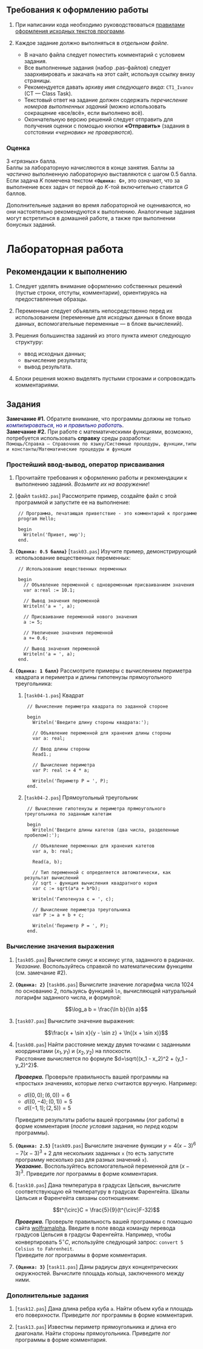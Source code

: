 ## Требования к оформлению работы ##

1. При написании кода необходимо руководствоваться [правилами оформления исходных текстов программ](http://edu.mmcs.sfedu.ru/mod/resource/view.php?id=6828).

2. Каждое задание должно выполняться в _отдельном файле_. 
	* В начало файла следует поместить комментарий с условием задания. 
	* Все выполненные задания (набор .pas-файлов) следует заархивировать и закачать на этот сайт, используя ссылку внизу страницы. 
	* Рекомендуется давать архиву _имя следующего вида_: `CT1_Ivanov` (CT — Class Task).
	* Текстовый ответ на задание должен содержать _перечисление номеров выполненных заданий_ (можно использовать сокращение «все/всё», если выполнено всё).
	* Окончательную версию решений следует отправить для получения оценки с помощью кнопки **«Отправить»** (задания в сотстоянии _«черновик» не проверяются_).
    
### Оценка ###

3 «грязных» балла.  
Баллы за лабораторную начисляются в конце занятия. Баллы за _частично_ выполненную лабораторную выставляются с шагом 0.5 балла. Если задача $K$ помечена текстом «**`Оценка: G`**», это означает, что за выполнение всех задач от первой до $K$-той включительно ставится $G$ баллов.

Дополнительные задания во время лабораторной не оцениваются, но они настоятельно рекомендуются к выполнению. Аналогичные задания могут встретиться в домашней работе, а также при выполнении бонусных заданий.

# Лабораторная работа #

## Рекомендации к выполнению ##

1. Следует уделять внимание оформлению собственных решений (пустые строки, отступы, комментарии), ориентируясь на предоставленные образцы.

2. Переменные следует объявлять непосредственно перед их использованием (переменные для исходных данных в блоке ввода данных, вспомогательные переменные — в блоке вычислений).

3. Решения большинства заданий из этого пункта имеют следующую структуру:
    * ввод исходных данных;
    * вычисление результата;
    * вывод результата. 
4. Блоки решения можно выделять пустыми строками и сопровождать комментариями. 

## Задания ##

**Замечание \#1.** Обратите внимание, что программы должны не только <font style="color: navy">_компилироваться_, но и _правильно работать_</font>.   
**Замечание \#2.** При работе с математическими функциями, возможно, потребуется использовать **справку** среды разработки:    
    `Помощь/Справка — Справочник по языку/Системные процедуры, функции,типы и константы/Математические процедуры и функции`

### Простейший ввод-вывод, оператор присваивания ###

1. Прочитайте требования к оформлению работы и рекомендации к выполнению заданий. _Возьмите их на вооружение_! 
1. [файл `task02.pas`] Рассмотрите пример, создайте файл с этой программой и запустите ее на выполнение: 

        // Программа, печатающая приветствие - это комментарий к программе
        program Hello; 

        begin
          Writeln('Привет, мир');
        end.
    
1. **`{Оценка: 0.5 балла}`** [`task03.pas`] Изучите пример, демонстрирующий использование вещественных переменных: 

        // Использование вещественных переменных
         
        begin
          // Объявление переменной с одновременным присваиванием значения
          var a:real := 10.1;
         
          // Вывод значения переменной
          Writeln('a = ', a);
         
          // Присваивание переменной нового значения
          a := 5;
         
          // Увеличение значения переменной
          a += 0.6;
         
          // Вывод значения переменной
          Writeln('a = ', a);
        end.

1. **`{Оценка: 1 балл}`** Рассмотрите примеры с вычислением периметра квадрата и периметра и длины гипотенузы прямоугольного треугольника: 

    1) [`task04-1.pas`] Квадрат
        
            // Вычисление периметра квадрата по заданной стороне
             
            begin 
              Writeln('Введите длину стороны квадрата:');
             
              // Объявление переменной для хранения длины стороны
              var a: real;
             
              // Ввод длины стороны
              Read1.;
             
              // Вычисление периметра
              var P: real := 4 * a;
             
              Writeln('Периметр P = ', P);
            end.

    2) [`task04-2.pas`] Прямоугольный треугольник
        
	        // Вычисление гипотенузы и периметра прямоугольного треугольника по заданным катетам
	         
	        begin
	          Writeln('Введите длины катетов (два числа, разделенные пробелом):');
	         
	          // Объявление переменных для хранения катетов
	          var a, b: real;
	         
	          Read(a, b);
	         
	          // Тип переменной c определяется автоматически, как результат вычислений
	          // sqrt - функция вычисления квадратного корня
	          var c := sqrt(a*a + b*b);
	         
	          Writeln('Гипотенуза c = ', c);
	         
	          // Вычисление периметра треугольника
	          var P := a + b + c;
	         
	          Writeln('Периметр P = ', P);
	        end.
        
### Вычисление значения выражения ###

1.  [`task05.pas`] Вычислите синус и косинус угла, заданного в радианах.   
    _Указание._ Воспользуйтесь справкой по математическим функциям (см. замечание \#2).

1. **`{Оценка: 2}`** [`task06.pas`] Вычислите значение логарифма числа 1024 по основанию 2, пользуясь функцией `ln`, вычисляющей натуральный логарифм заданного числа, и формулой:

    $$\log_a b = \frac{\ln b}{\ln a}$$
    
1. [`task07.pas`] Вычислите значение выражения:

    $$\frac{x + \sin x}{y - \sin z} + \ln{(x + \sin x)}$$

1. [`task08.pas`] Найти расстояние между двумя точками с заданными координатами $(x_1, y_1)$ и $(x_2, y_2)$ на плоскости.    
    Расстояние вычисляется по формуле $d=\sqrt{(x_1 - x_2)^2 + (y_1 - y_2)^2}$. 
    
    **_Проверка._** Проверьте правильность вашей программы на «простых» значениях, которые легко считаются вручную. Например:
    * $d((0, 0); (6, 0)) = 6$
    * $d((0, {-4}); (0, 1)) = 5$
    * $d(({-1}, 1); (2, 5)) = 5$
    
    Приведите результаты работы вашей программы (_лог_ работы) в форме комментария (_после условия_ задания, но _перед_ кодом программы).
    
1. **`{Оценка: 2.5}`** [`task09.pas`]  Вычислите значение функции $y = 4(x-3)^6 - 7(x-3)^3 + 2$ для нескольких заданных `x` (то есть запустите программу несколько раз для разных значений `x`).     
    **_Указание._** Воспользуйтесь вспомогательной переменной для $(x-3)^3$. Приведите лог программы в форме комментария.

1. [`task10.pas`] Дана температура в градусах Цельсия, вычислите соответствующую ей температуру в градусах Фаренгейта. Шкалы Цельсия и Фаренгейта связаны соотношением: 

    $$t^{\circ}C = \frac{5}{9}(t^{\circ}F-32)$$
    
    **_Проверка._** Проверьте правильность вашей программы с помощью сайта [wolframalpha](http://www.wolframalpha.com). Введите в поле ввода команду перевода градусов Цельсия в градусы Фаренгейта. Например, чтобы конвертировать $5^{\circ}C$, используйте следующий запрос:  `convert 5 Celsius to Fahrenheit`.   
    Приведите лог программы в форме комментария.

1. **`{Оценка: 3}`** [`task11.pas`] Даны радиусы двух концентрических окружностей. Вычислите площадь кольца, заключенного между ними. 

### Дополнительные задания ###

1. [`task12.pas`] Дана длина ребра куба `a`. Найти объем куба и площадь его поверхности. Приведите лог программы в форме комментария.

1. [`task13.pas`]  Известны периметр прямоугольника и длина его диагонали. Найти стороны прямоугольника. Приведите лог программы в форме комментария.
